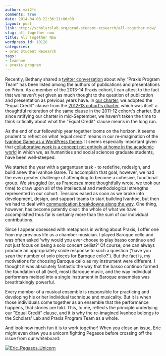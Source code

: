 ```yaml
---
author: vai2fc
comments: true
date: 2014-04-08 22:36:21+00:00
layout: post
link: http://scholarslab.org/grad-student-research/all-together-now/
slug: all-together-now
title: All Together Now
wordpress_id: 10120
categories:
- Grad Student Research
tags:
- Ivanhoe
- praxis program
---
```


Recently, Bethany shared a [twitter conversation](https://storify.com/nowviskie/collective-authorship-and-the-praxisprogram-charte) about why “Praxis Program Team” has been listed among the authors of publications and presentations on Prism. As a member of the 2013-14 Praxis cohort, I can attest to the fact that we haven't yet given as much thought to the question of publication and presentation as previous years have. In [our charter](http://praxis.scholarslab.org/charter.html), we adopted the "Equal Credit" clause from the [2012-13 cohort's charter](http://praxis.scholarslab.org/charter-2012-2013.html), which was itself a thoughtful reiteration of the same clause in the [2011-12 cohort's charter](https://github.com/scholarslab/praxis/blob/3bf01121aff5e57172d9a2d998098a8c34b26bab/charter.md). But since ratifying our charter in mid-September, we haven't taken the time to think critically about what the "Equal Credit" clause means in the long run.

As the end of our fellowship year together looms on the horizon, it seems prudent to reflect on what 'equal credit' means in our re-imagination of the [Ivanhoe Game as a WordPress theme](http://ivanhoe.scholarslab.org/). It seems especially important given that [collaborative work is a concept not entirely at home in the academic world](http://www.insidehighered.com/advice/2013/02/20/essay-issues-related-what-digital-scholarship-counts-tenure-and-promotion) in which we, as humanities and social sciences graduate students, have been well-steeped.

We started the year with a gargantuan task - to redefine, redesign, and build anew the Ivanhoe Game. To accomplish that goal, however, we had the even greater challenge of attempting to become a cohesive, functional group. [We struggled](https://www.scholarslab.org/grad-student-research/sticky-situations-lessons-group-cohesion/) (or, as [Francesca more thoughtfully wrote](http://www.scholarslab.org/grad-student-research/forming-norming-storming-performing/), we took our time) to draw upon all of the intellectual and methodological strengths represented in our cohort. Tensions eased as soon as we broke into development, design, and support teams to start building Ivanhoe, but then we had to deal with [communication breakdowns along the way](http://www.scholarslab.org/grad-student-research/development-design-and-the-distance-in-between/). One thing, however, has become patently clear: the whole of what we have accomplished thus far is certainly more than the sum of our individual contributions.

Since I appear obsessed with metaphors in writing about Praxis, I offer one from my previous life as a chamber musician. I played Baroque cello and was often asked 'why would you ever choose to play basso continuo and not just focus on being a solo concert cellist?' Of course, one can always produce an appropriately snide response to such a question ('have you _seen_ the number of solo pieces for Baroque cello?'). But the fact is, my motivations for choosing Baroque cello as my instrument were different. I thought it was absolutely fantastic the way that the basso continuo formed the foundation of all (well, most) Baroque music, and the way individual performers melded into a single instrument in Baroque ensembles was breathtakingly powerful.

Every member of a musical ensemble is responsible for practicing and developing his or her individual technique and musicality. But it is when those individuals come together as an ensemble that the performance happens, that stories are told. This, to me, reflects the principle underlying our "Equal Credit" clause, and it is why the re-imagined Ivanhoe belongs to the Scholars' Lab and Praxis Program Team as a whole.

And look how much fun it is to work together! When you close an issue, Eric might even draw you a unicorn fighting Pegasos before crossing off the issue from our whiteboard:

[![Eric_Pegasos_Unicorn](http://www.scholarslab.org/wp-content/uploads/2014/04/Eric_Pegasos_Unicorn-169x300.jpg)](http://www.scholarslab.org/wp-content/uploads/2014/04/Eric_Pegasos_Unicorn.jpg)

